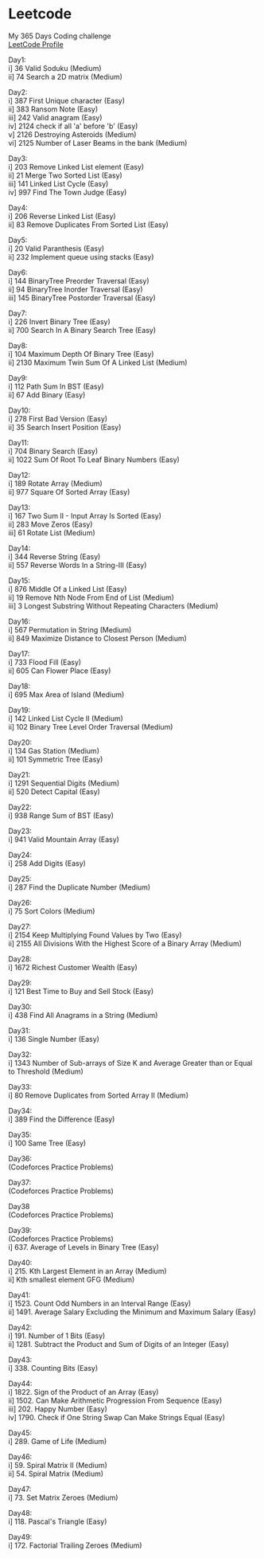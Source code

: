 # Leetcode </br>

My 365 Days Coding challenge </br>
<a href="https://leetcode.com/shashank2002/">LeetCode Profile </a> </br>

Day1: </br>
    i] 36 Valid Soduku (Medium) </br>
   ii] 74 Search a 2D matrix (Medium) </br>
    
Day2: </br>
    i] 387 First Unique character (Easy) </br>
   ii] 383 Ransom Note (Easy) </br>
  iii] 242 Valid anagram (Easy) </br>
   iv] 2124 check if all 'a' before 'b' (Easy) </br>
    v] 2126 Destroying Asteroids (Medium) </br>
   vi] 2125 Number of Laser Beams in the bank (Medium) </br>
   
Day3: </br>
    i] 203 Remove Linked List element (Easy) </br>
   ii] 21 Merge Two Sorted List (Easy) </br>
  iii] 141 Linked List Cycle (Easy) </br>
   iv] 997 Find The Town Judge (Easy) </br>
   
Day4: </br>
    i] 206 Reverse Linked List (Easy) </br>
   ii] 83 Remove Duplicates From Sorted List (Easy) </br>
   
Day5: </br>
    i] 20 Valid Paranthesis (Easy) </br>
   ii] 232 Implement queue using stacks (Easy) </br>
   
Day6: </br>
    i] 144 BinaryTree Preorder Traversal (Easy) </br>
   ii] 94 BinaryTree Inorder Traversal (Easy) </br>
  iii] 145 BinaryTree Postorder Traversal (Easy) </br>
  
Day7: </br>
    i] 226 Invert Binary Tree (Easy) </br>
   ii] 700 Search In A Binary Search Tree (Easy) </br>
   
Day8: </br>
    i] 104 Maximum Depth Of Binary Tree (Easy) </br>
   ii] 2130 Maximum Twin Sum Of A Linked List (Medium) </br>
   
Day9: </br>
    i] 112 Path Sum In BST (Easy) </br>
   ii] 67 Add Binary (Easy) </br>
   
Day10: </br>
    i] 278 First Bad Version (Easy) </br>
   ii] 35 Search Insert Position (Easy) </br>
   
Day11: </br>
    i] 704 Binary Search (Easy) </br>
   ii] 1022 Sum Of Root To Leaf Binary Numbers (Easy) </br>
   
Day12: </br>
    i] 189 Rotate Array (Medium) </br>
   ii] 977 Square Of Sorted Array (Easy) </br>
   
Day13: </br>
    i] 167 Two Sum II - Input Array Is Sorted (Easy) </br>
   ii] 283 Move Zeros (Easy) </br>
  iii] 61 Rotate List (Medium) </br>
  
Day14:</br>
    i] 344 Reverse String (Easy) </br>
   ii] 557 Reverse Words In a String-III (Easy) </br>
   
Day15: </br>
    i] 876 Middle Of a Linked List (Easy) </br>
   ii] 19 Remove Nth Node From End of List (Medium) </br>
  iii] 3 Longest Substring Without Repeating Characters (Medium) </br>
  
Day16: </br>
    i] 567 Permutation in String (Medium) </br>
   ii] 849 Maximize Distance to Closest Person (Medium) </br>
   
Day17: </br>
    i] 733 Flood Fill (Easy) </br>
   ii] 605 Can Flower Place (Easy) </br>
   
Day18: </br>
    i] 695 Max Area of Island (Medium) </br>
    
Day19: </br>
    i] 142 Linked List Cycle II (Medium) </br>
   ii] 102 Binary Tree Level Order Traversal (Medium) </br>

Day20: </br>
    i] 134 Gas Station (Medium) </br>
   ii] 101 Symmetric Tree (Easy) </br>
   
Day21: </br>
    i] 1291 Sequential Digits (Medium) </br>
   ii] 520 Detect Capital (Easy) </br>
   
Day22: </br>
    i] 938 Range Sum of BST (Easy) </br>
    
Day23: </br>
    i] 941 Valid Mountain Array (Easy) </br>
    
Day24: </br>
    i] 258 Add Digits (Easy) </br>

Day25: </br>
    i] 287 Find the Duplicate Number (Medium) </br>
    
Day26: </br>
    i] 75 Sort Colors (Medium) </br>
    
Day27: </br>
    i] 2154 Keep Multiplying Found Values by Two (Easy) </br>
   ii] 2155 All Divisions With the Highest Score of a Binary Array (Medium) </br>

Day28: </br>
    i] 1672 Richest Customer Wealth (Easy) </br>
    
Day29:</br>
    i] 121 Best Time to Buy and Sell Stock (Easy) </br>
    
Day30: </br>
    i] 438 Find All Anagrams in a String (Medium) </br>
    
Day31: </br>
    i] 136 Single Number (Easy) </br>
    
Day32: </br>
    i] 1343 Number of Sub-arrays of Size K and Average Greater than or Equal to Threshold (Medium) </br>
    
Day33: </br>
    i] 80 Remove Duplicates from Sorted Array II (Medium) </br>

Day34: </br>
    i] 389 Find the Difference (Easy) </br>
  
Day35: </br>
    i] 100 Same Tree (Easy) </br>
    
Day36: </br>
    (Codeforces Practice Problems) </br>
    
Day37: </br>
    (Codeforces Practice Problems) </br>
   
Day38 </br>
    (Codeforces Practice Problems) </br>
    
Day39: </br>
    (Codeforces Practice Problems) </br>
    i] 637. Average of Levels in Binary Tree (Easy) </br>
    
Day40: </br>
    i] 215. Kth Largest Element in an Array (Medium) </br>
   ii] Kth smallest element GFG (Medium) </br>
   
Day41: </br>
    i] 1523. Count Odd Numbers in an Interval Range (Easy) </br>
   ii] 1491. Average Salary Excluding the Minimum and Maximum Salary (Easy) </br>
   
Day42: </br>
    i] 191. Number of 1 Bits (Easy) </br>
   ii] 1281. Subtract the Product and Sum of Digits of an Integer (Easy) </br>

Day43: </br>
    i] 338. Counting Bits (Easy) </br>
    
Day44: </br>
    i] 1822. Sign of the Product of an Array (Easy) </br>
   ii] 1502. Can Make Arithmetic Progression From Sequence (Easy) </br>
  iii] 202. Happy Number (Easy) </br>
   iv] 1790. Check if One String Swap Can Make Strings Equal (Easy) </br>
   
Day45: </br>
    i] 289. Game of Life (Medium) </br>
    
Day46: </br>
    i] 59. Spiral Matrix II (Medium) </br>
   ii] 54. Spiral Matrix (Medium) </br>

Day47: </br>
    i] 73. Set Matrix Zeroes (Medium) </br>
    
Day48: </br>
    i] 118. Pascal's Triangle (Easy) </br>
    
Day49: </br>
    i] 172. Factorial Trailing Zeroes (Medium) </br>
